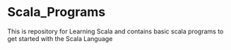 # Scala_Programs
This is repository for Learning Scala and contains basic scala programs to get started with the Scala Language
